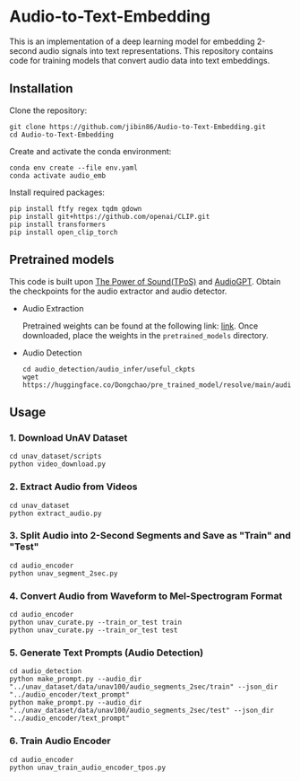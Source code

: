 # Audio-to-Text-Embedding
This is an implementation of a deep learning model for embedding 2-second audio signals into text representations. This repository contains code for training models that convert audio data into text embeddings.

## Installation

Clone the repository:

```
git clone https://github.com/jibin86/Audio-to-Text-Embedding.git
cd Audio-to-Text-Embedding
```

Create and activate the conda environment:

```
conda env create --file env.yaml
conda activate audio_emb
```

Install required packages:

```
pip install ftfy regex tqdm gdown
pip install git+https://github.com/openai/CLIP.git
pip install transformers
pip install open_clip_torch
```

## Pretrained models
This code is built upon [The Power of Sound(TPoS)](https://github.com/ku-vai/TPoS) and [AudioGPT](https://github.com/AIGC-Audio/AudioGPT/tree/main). Obtain the checkpoints for the audio extractor and audio detector.

- Audio Extraction

    Pretrained weights can be found at the following link: [link](https://drive.google.com/drive/folders/11kDpSAp6wKyDU13rVT66dB0H2vJwXk5D?usp=drive_link). Once downloaded, place the weights in the `pretrained_models` directory.
    
- Audio Detection

    ```
    cd audio_detection/audio_infer/useful_ckpts
    wget https://huggingface.co/Dongchao/pre_trained_model/resolve/main/audio_detection.pth
    ```

## Usage

### 1. Download UnAV Dataset
```
cd unav_dataset/scripts
python video_download.py
```

### 2. Extract Audio from Videos
```
cd unav_dataset
python extract_audio.py
```

### 3. Split Audio into 2-Second Segments and Save as "Train" and "Test"
```
cd audio_encoder
python unav_segment_2sec.py
```

### 4. Convert Audio from Waveform to Mel-Spectrogram Format
```
cd audio_encoder
python unav_curate.py --train_or_test train
python unav_curate.py --train_or_test test
```

### 5. Generate Text Prompts (Audio Detection)
```
cd audio_detection
python make_prompt.py --audio_dir "../unav_dataset/data/unav100/audio_segments_2sec/train" --json_dir "../audio_encoder/text_prompt"
python make_prompt.py --audio_dir "../unav_dataset/data/unav100/audio_segments_2sec/test" --json_dir "../audio_encoder/text_prompt"
```

### 6. Train Audio Encoder
```
cd audio_encoder
python unav_train_audio_encoder_tpos.py
```

